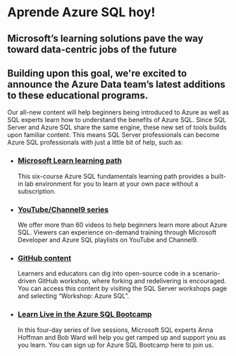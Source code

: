 # Aprende Azure SQL hoy!


## Microsoft’s learning solutions pave the way toward data-centric jobs of the future

## Building upon this goal, we're excited to announce the Azure Data team’s latest additions to these educational programs.

Our all-new content will help beginners being introduced to Azure as well as SQL experts learn how to understand the benefits of Azure SQL. Since SQL Server and Azure SQL share the same engine, these new set of tools builds upon familiar content. This means SQL Server professionals can become Azure SQL professionals with just a little bit of help, such as:

* ### [Microsoft Learn learning path](https://docs.microsoft.com/en-us/learn/paths/azure-sql-fundamentals/?WT.mc_id=azuresql4beg_azuresql-blog-learn)
  This six-course Azure SQL fundamentals learning path provides a built-in lab environment for you to learn at your own pace without a subscription.

* ### [YouTube/Channel9 series](https://www.youtube.com/playlist?list=PLlrxD0HtieHi5c9-i_Dnxw9vxBY-TqaeN&WT.mc_id=azuresql4beg_azuresql-ch9-niner)
  We offer more than 60 videos to help beginners learn more about Azure SQL. Viewers can experience on-demand training through Microsoft Developer and Azure SQL playlists on YouTube and Channel9.

* ### [GitHub content](https://github.com/microsoft/sqlworkshops-azuresqlworkshop)
  Learners and educators can dig into open-source code in a scenario-driven GitHub workshop, where forking and redelivering is encouraged. You can access this content by visiting the SQL Server workshops page and selecting “Workshop: Azure SQL”.

* ### [Learn Live in the Azure SQL Bootcamp](https://channel9.msdn.com/Shows/Data-Exposed/Register-Now-Azure-SQL-Bootcamp-LIVE-with-Bob-Ward-and-Anna-Hoffman?WT.mc_id=azuresql4beg_azuresql-learnlive-video)
  In this four-day series of live sessions, Microsoft SQL experts Anna Hoffman and Bob Ward will help you get ramped up and support you as you learn. You can sign up for Azure SQL Bootcamp here to join us.
